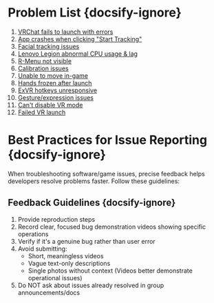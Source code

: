 # Problem List {docsify-ignore}
   1. [VRChat fails to launch with errors](/en/problems.md#VRChat-fails-to-launch-with-errors)</br>
   2. [App crashes when clicking "Start Tracking"](/en/problems.md#App-crashes-when-clicking-"Start-Tracking")</br>
   3. [Facial tracking issues](en/problems.md#Facial-Tracking-FAQs)</br>
   4. [Lenovo Legion abnormal CPU usage & lag](/en/problems.md#Lenovo-Legion-Performance-Issues)</br>
   5. [R-Menu not visible](/en/problems.md#R-Menu-Not-Visible)</br>
   6. [Calibration issues](/en/problems.md#Facial-Tracking-FAQs)</br>
   7. [Unable to move in-game](/en/problems.md#In-Game-Movement-Issues)</br>
   8. [Hands frozen after launch](/en/problems.md#Driver-Issues)</br>
   9. [ExVR hotkeys unresponsive](/en/problems.md#ExVR-Hotkeys-Unresponsive)</br>
   10. [Gesture/expression issues](/en/problems.md#Gesture/Expression-Issues)</br>
   11. [Can't disable VR mode](/en/problems.md#Can't-Disable-VR-Mode)</br>
   12. [Failed VR launch](/en/problems.md#Failed-VR-Mode-Activation)</br>

# Best Practices for Issue Reporting {docsify-ignore}
When troubleshooting software/game issues, precise feedback helps developers resolve problems faster. Follow these guidelines:

## Feedback Guidelines {docsify-ignore}
1. Provide reproduction steps
2. Record clear, focused bug demonstration videos showing specific operations
3. Verify if it's a genuine bug rather than user error
4. Avoid submitting:
   - Short, meaningless videos
   - Vague text-only descriptions
   - Single photos without context (Videos better demonstrate operational issues)
5. Do NOT ask about issues already resolved in group announcements/docs
